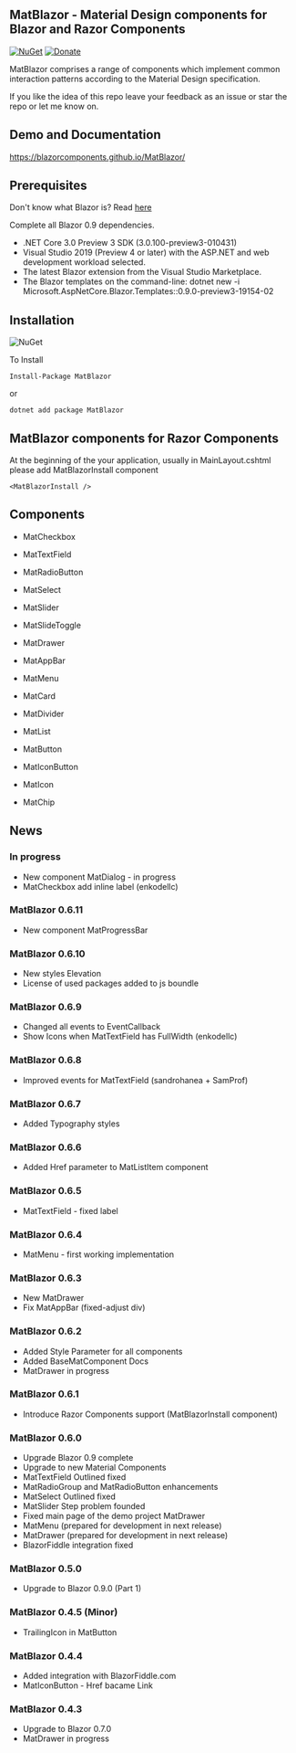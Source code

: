 ## MatBlazor - Material Design components for Blazor and Razor Components
[![NuGet](https://img.shields.io/nuget/v/MatBlazor.svg)](https://www.nuget.org/packages/MatBlazor/)
[![Donate](https://www.paypalobjects.com/en_US/i/btn/btn_donate_SM.gif)](https://www.paypal.com/cgi-bin/webscr?cmd=_s-xclick&hosted_button_id=9XT68N2VKWTPE&source=url)

MatBlazor comprises a range of components which implement common interaction patterns according to the Material Design specification.

If you like the idea of this repo leave your feedback as an issue or star the repo or let me know on.

## Demo and Documentation
https://blazorcomponents.github.io/MatBlazor/


## Prerequisites

Don't know what Blazor is? Read [here](https://github.com/aspnet/Blazor)

Complete all Blazor 0.9  dependencies.

- .NET Core 3.0 Preview 3 SDK (3.0.100-preview3-010431)
- Visual Studio 2019 (Preview 4 or later) with the ASP.NET and web development workload selected.
- The latest Blazor extension from the Visual Studio Marketplace.
- The Blazor templates on the command-line: dotnet new -i Microsoft.AspNetCore.Blazor.Templates::0.9.0-preview3-19154-02

## Installation 

![NuGet](https://img.shields.io/nuget/v/MatBlazor.svg)


To Install 

```
Install-Package MatBlazor
```
or 
```
dotnet add package MatBlazor
```

## MatBlazor components for Razor Components
At the beginning of the your application, usually in MainLayout.cshtml please add MatBlazorInstall component
```
<MatBlazorInstall />
```

## Components

- MatCheckbox
- MatTextField
- MatRadioButton
- MatSelect
- MatSlider
- MatSlideToggle

- MatDrawer
- MatAppBar
- MatMenu

- MatCard
- MatDivider
- MatList

- MatButton
- MatIconButton
- MatIcon
- MatChip


## News

### In progress
- New component MatDialog - in progress
- MatCheckbox add inline label (enkodellc)

### MatBlazor 0.6.11
- New component MatProgressBar

### MatBlazor 0.6.10
- New styles Elevation
- License of used packages added to js boundle

### MatBlazor 0.6.9
- Changed all events to EventCallback
- Show Icons when MatTextField has FullWidth (enkodellc)

### MatBlazor 0.6.8
- Improved events for MatTextField (sandrohanea + SamProf)

### MatBlazor 0.6.7
- Added Typography styles

### MatBlazor 0.6.6
- Added Href parameter to MatListItem component

### MatBlazor 0.6.5
- MatTextField - fixed label

### MatBlazor 0.6.4
- MatMenu - first working implementation

### MatBlazor 0.6.3
- New MatDrawer
- Fix MatAppBar (fixed-adjust div)

### MatBlazor 0.6.2
- Added Style Parameter for all components
- Added BaseMatComponent Docs
- MatDrawer in progress

### MatBlazor 0.6.1
- Introduce Razor Components support (MatBlazorInstall component)

### MatBlazor 0.6.0
- Upgrade Blazor 0.9 complete
- Upgrade to new Material Components
- MatTextField Outlined fixed
- MatRadioGroup and MatRadioButton enhancements
- MatSelect Outlined fixed
- MatSlider Step problem founded
- Fixed main page of the demo project MatDrawer
- MatMenu (prepared for development in next release)
- MatDrawer (prepared for development in next release)
- BlazorFiddle integration fixed

### MatBlazor 0.5.0
- Upgrade to Blazor 0.9.0 (Part 1)

### MatBlazor 0.4.5 (Minor)
- TrailingIcon in MatButton

### MatBlazor 0.4.4
- Added integration with BlazorFiddle.com
- MatIconButton - Href bacame Link

### MatBlazor 0.4.3
- Upgrade to Blazor 0.7.0
- MatDrawer in progress
